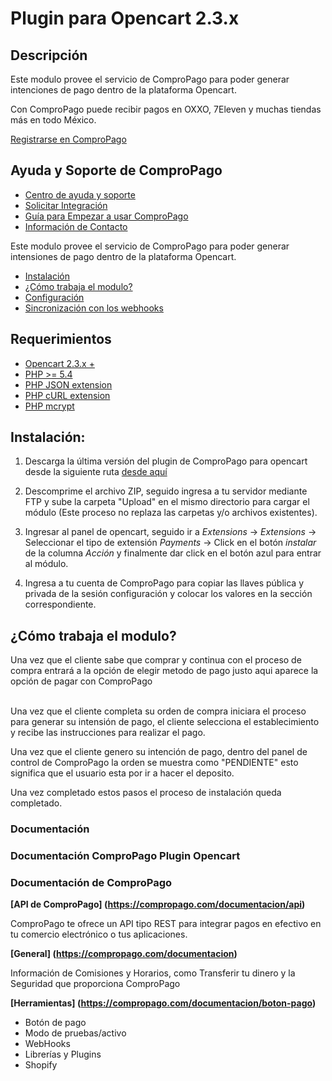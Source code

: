 
# Plugin para Opencart 2.3.x

## Descripción
Este modulo provee el servicio de ComproPago para poder generar intenciones de pago dentro de la plataforma Opencart.

Con ComproPago puede recibir pagos en OXXO, 7Eleven y muchas tiendas más en todo México.

[Registrarse en ComproPago ](https://compropago.com)


## Ayuda y Soporte de ComproPago

- [Centro de ayuda y soporte](https://compropago.com/ayuda-y-soporte)
- [Solicitar Integración](https://compropago.com/integracion)
- [Guía para Empezar a usar ComproPago](https://compropago.com/ayuda-y-soporte/como-comenzar-a-usar-compropago)
- [Información de Contacto](https://compropago.com/contacto)

Este modulo provee el servicio de ComproPago para poder generar intensiones de pago dentro de la plataforma Opencart.

* [Instalación](#install)
* [¿Cómo trabaja el modulo?](#howto)
* [Configuración](#setup)
* [Sincronización con los webhooks](#webhook)

## Requerimientos
* [Opencart 2.3.x +](https://www.opencart.com/)
* [PHP >= 5.4](http://www.php.net/)
* [PHP JSON extension](http://php.net/manual/en/book.json.php)
* [PHP cURL extension](http://php.net/manual/en/book.curl.php)
* [PHP mcrypt](http://php.net/manual/en/book.curl.php)

<a name="install"></a>
## Instalación:

1. Descarga la última versión del plugin de ComproPago para opencart desde la siguiente ruta [desde aquí](https://github.com/compropago/plugin-opencart-2.3/releases)

2. Descomprime el archivo ZIP, seguido ingresa a tu servidor mediante FTP y sube la carpeta "Upload" en el mismo directorio para cargar el módulo (Este proceso no replaza las carpetas y/o archivos existentes).

3. Ingresar al panel de opencart, seguido ir a *Extensions* -> *Extensions* -> Seleccionar el tipo de extensión *Payments* -> Click en el botón *instalar* de la columna *Acción* y finalmente dar click en el botón azul para entrar al módulo.

4. Ingresa a tu cuenta de ComproPago para copiar las llaves pública y privada de la sesión configuración y colocar los valores en la sección correspondiente.

<a name="howto"></a>
## ¿Cómo trabaja el modulo?
Una vez que el cliente sabe que comprar y continua con el proceso de compra entrará a la opción de elegir metodo de pago justo aqui aparece la opción de pagar con ComproPago<br /><br />

Una vez que el cliente completa su orden de compra iniciara el proceso para generar su intensión de pago, el cliente selecciona el establecimiento y recibe las instrucciones para realizar el pago.

Una vez que el cliente genero su intención de pago, dentro del panel de control de ComproPago la orden se muestra como "PENDIENTE" esto significa que el usuario esta por ir a hacer el deposito.


Una vez completado estos pasos el proceso de instalación queda completado.

### Documentación
### Documentación ComproPago Plugin Opencart

### Documentación de ComproPago
**[API de ComproPago] (https://compropago.com/documentacion/api)**

ComproPago te ofrece un API tipo REST para integrar pagos en efectivo en tu comercio electrónico o tus aplicaciones.


**[General] (https://compropago.com/documentacion)**

Información de Comisiones y Horarios, como Transferir tu dinero y la Seguridad que proporciona ComproPago


**[Herramientas] (https://compropago.com/documentacion/boton-pago)**
* Botón de pago
* Modo de pruebas/activo
* WebHooks
* Librerías y Plugins
* Shopify


